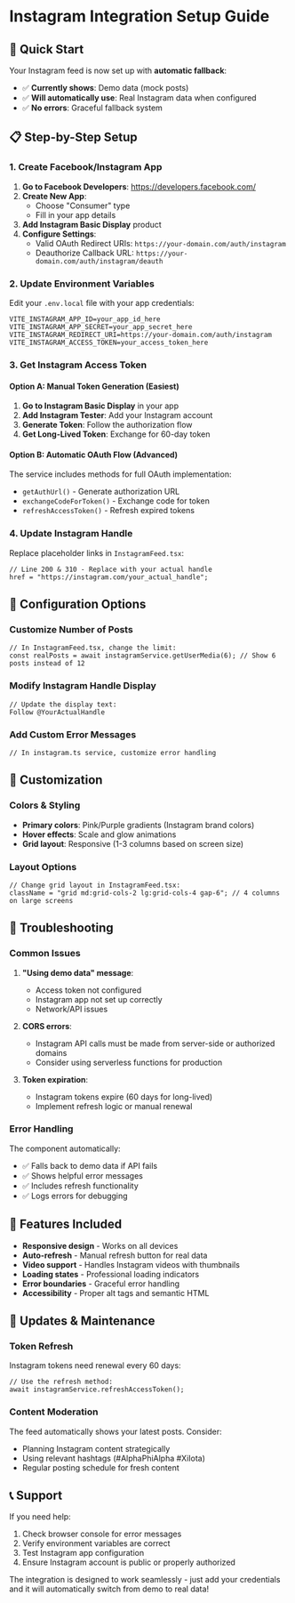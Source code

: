 # Instagram Integration Setup Guide

## 🚀 Quick Start

Your Instagram feed is now set up with **automatic fallback**:

- ✅ **Currently shows**: Demo data (mock posts)
- ✅ **Will automatically use**: Real Instagram data when configured
- ✅ **No errors**: Graceful fallback system

## 📋 Step-by-Step Setup

### 1. Create Facebook/Instagram App

1. **Go to Facebook Developers**: https://developers.facebook.com/
2. **Create New App**:
   - Choose "Consumer" type
   - Fill in your app details
3. **Add Instagram Basic Display** product
4. **Configure Settings**:
   - Valid OAuth Redirect URIs: `https://your-domain.com/auth/instagram`
   - Deauthorize Callback URL: `https://your-domain.com/auth/instagram/deauth`

### 2. Update Environment Variables

Edit your `.env.local` file with your app credentials:

```env
VITE_INSTAGRAM_APP_ID=your_app_id_here
VITE_INSTAGRAM_APP_SECRET=your_app_secret_here
VITE_INSTAGRAM_REDIRECT_URI=https://your-domain.com/auth/instagram
VITE_INSTAGRAM_ACCESS_TOKEN=your_access_token_here
```

### 3. Get Instagram Access Token

#### Option A: Manual Token Generation (Easiest)

1. **Go to Instagram Basic Display** in your app
2. **Add Instagram Tester**: Add your Instagram account
3. **Generate Token**: Follow the authorization flow
4. **Get Long-Lived Token**: Exchange for 60-day token

#### Option B: Automatic OAuth Flow (Advanced)

The service includes methods for full OAuth implementation:

- `getAuthUrl()` - Generate authorization URL
- `exchangeCodeForToken()` - Exchange code for token
- `refreshAccessToken()` - Refresh expired tokens

### 4. Update Instagram Handle

Replace placeholder links in `InstagramFeed.tsx`:

```tsx
// Line 200 & 310 - Replace with your actual handle
href = "https://instagram.com/your_actual_handle";
```

## 🔧 Configuration Options

### Customize Number of Posts

```tsx
// In InstagramFeed.tsx, change the limit:
const realPosts = await instagramService.getUserMedia(6); // Show 6 posts instead of 12
```

### Modify Instagram Handle Display

```tsx
// Update the display text:
Follow @YourActualHandle
```

### Add Custom Error Messages

```tsx
// In instagram.ts service, customize error handling
```

## 🎨 Customization

### Colors & Styling

- **Primary colors**: Pink/Purple gradients (Instagram brand colors)
- **Hover effects**: Scale and glow animations
- **Grid layout**: Responsive (1-3 columns based on screen size)

### Layout Options

```tsx
// Change grid layout in InstagramFeed.tsx:
className = "grid md:grid-cols-2 lg:grid-cols-4 gap-6"; // 4 columns on large screens
```

## 🚨 Troubleshooting

### Common Issues

1. **"Using demo data" message**:

   - Access token not configured
   - Instagram app not set up correctly
   - Network/API issues

2. **CORS errors**:

   - Instagram API calls must be made from server-side or authorized domains
   - Consider using serverless functions for production

3. **Token expiration**:
   - Instagram tokens expire (60 days for long-lived)
   - Implement refresh logic or manual renewal

### Error Handling

The component automatically:

- ✅ Falls back to demo data if API fails
- ✅ Shows helpful error messages
- ✅ Includes refresh functionality
- ✅ Logs errors for debugging

## 📱 Features Included

- **Responsive design** - Works on all devices
- **Auto-refresh** - Manual refresh button for real data
- **Video support** - Handles Instagram videos with thumbnails
- **Loading states** - Professional loading indicators
- **Error boundaries** - Graceful error handling
- **Accessibility** - Proper alt tags and semantic HTML

## 🔄 Updates & Maintenance

### Token Refresh

Instagram tokens need renewal every 60 days:

```tsx
// Use the refresh method:
await instagramService.refreshAccessToken();
```

### Content Moderation

The feed automatically shows your latest posts. Consider:

- Planning Instagram content strategically
- Using relevant hashtags (#AlphaPhiAlpha #XiIota)
- Regular posting schedule for fresh content

## 📞 Support

If you need help:

1. Check browser console for error messages
2. Verify environment variables are correct
3. Test Instagram app configuration
4. Ensure Instagram account is public or properly authorized

The integration is designed to work seamlessly - just add your credentials and it will automatically switch from demo to real data!
